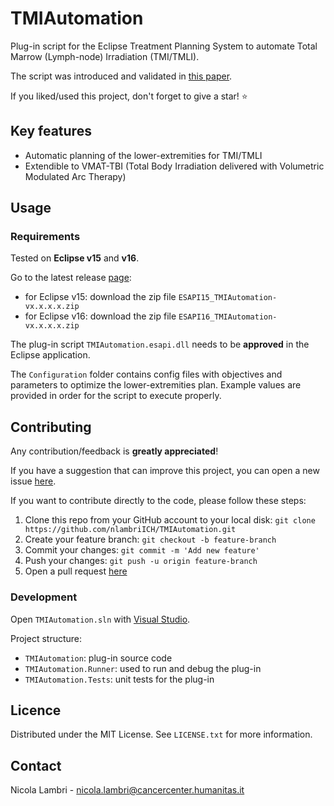 # TMIAutomation

Plug-in script for the Eclipse Treatment Planning System to automate Total Marrow (Lymph-node) Irradiation (TMI/TMLI).

The script was introduced and validated in [this paper](https://doi.org/10.1007/s00066-022-02014-0).

If you liked/used this project, don't forget to give a star! :star:

## Key features

* Automatic planning of the lower-extremities for TMI/TMLI
* Extendible to VMAT-TBI (Total Body Irradiation delivered with Volumetric Modulated Arc Therapy)

## Usage

### Requirements

Tested on **Eclipse v15** and **v16**.

Go to the latest release [page](https://github.com/nlambriICH/TMIAutomation/releases/latest):

* for Eclipse v15: download the zip file `ESAPI15_TMIAutomation-vx.x.x.x.zip`
* for Eclipse v16: download the zip file `ESAPI16_TMIAutomation-vx.x.x.x.zip`

The plug-in script `TMIAutomation.esapi.dll` needs to be **approved** in the Eclipse application.

The `Configuration` folder contains config files with objectives and parameters to optimize the lower-extremities plan.
Example values are provided in order for the script to execute properly.

## Contributing

Any contribution/feedback is **greatly appreciated**!

If you have a suggestion that can improve this project, you can open a new issue [here](https://github.com/nlambriICH/TMIAutomation/issues).

If you want to contribute directly to the code, please follow these steps:

1. Clone this repo from your GitHub account to your local disk: `git clone https://github.com/nlambriICH/TMIAutomation.git`
2. Create your feature branch: `git checkout -b feature-branch`
3. Commit your changes: `git commit -m 'Add new feature'`
4. Push your changes: `git push -u origin feature-branch`
5. Open a pull request [here](https://github.com/nlambriICH/TMIAutomation/pulls)

### Development

Open `TMIAutomation.sln` with [Visual Studio](https://visualstudio.microsoft.com/).

Project structure:

* `TMIAutomation`: plug-in source code
* `TMIAutomation.Runner`: used to run and debug the plug-in
* `TMIAutomation.Tests`: unit tests for the plug-in

## Licence

Distributed under the MIT License. See `LICENSE.txt` for more information.

## Contact

Nicola Lambri - nicola.lambri@cancercenter.humanitas.it
